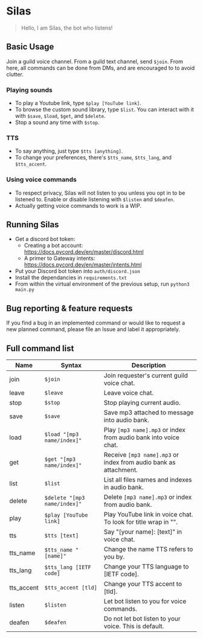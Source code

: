 # Silas
> Hello, I am Silas, the bot who listens!

## Basic Usage
Join a guild voice channel. From a guild text channel, send `$join`. From here, all commands can be done from DMs, and are encouraged to to avoid clutter.

### Playing sounds
- To play a Youtube link, type `$play [YouTube link]`.
- To browse the custom sound library, type `$list`. You can interact with it with `$save`, `$load`, `$get`, and `$delete`.
- Stop a sound any time with `$stop`.

### TTS
- To say anything, just type `$tts [anything]`.
- To change your preferences, there's `$tts_name`, `$tts_lang`, and `$tts_accent`.

### Using voice commands
- To respect privacy, Silas will not listen to you unless you opt in to be listened to. Enable or disable listening with `$listen` and `$deafen`.
- Actually getting voice commands to work is a WIP.

## Running Silas
- Get a discord bot token: 
  - Creating a bot account: https://docs.pycord.dev/en/master/discord.html
  - A primer to Gateway intents: https://docs.pycord.dev/en/master/intents.html
- Put your Discord bot token into `auth/discord.json`
- Install the dependancies in `requirements.txt`
- From within the virtual environment of the previous setup, run `python3 main.py`

## Bug reporting & feature requests
If you find a bug in an implemented command or would like to request a new planned command, please file an Issue and label it appropriately.

## Full command list
| Name        | Syntax                       | Description |
| ----------- | ---------------------------- | ----------- |
| join        | `$join`                      | Join requester's current guild voice chat. |
| leave       | `$leave`                     | Leave voice chat. |
| stop        | `$stop`                      | Stop playing current audio. |
| save        | `$save`                      | Save mp3 attached to message into audio bank. |
| load        | `$load "[mp3 name/index]"`   | Play `[mp3 name].mp3` or index from audio bank into voice chat. |
| get         | `$get "[mp3 name/index]"`    | Receive `[mp3 name].mp3` or index from audio bank as attachment. |
| list        | `$list`                      | List all files names and indexes in audio bank. |
| delete      | `$delete "[mp3 name/index]"` | Delete `[mp3 name].mp3` or index from audio bank. |
| play        | `$play [YouTube link]`       | Play YouTube link in voice chat. To look for title wrap in "". |
| tts         | `$tts [text]`                | Say "[your name]: [text]" in voice chat. |
| tts\_name   | `$tts_name "[name]"`         | Change the name TTS refers to you by. |
| tts\_lang   | `$tts_lang [IETF code]`      | Change your TTS language to [IETF code]. |
| tts\_accent | `$tts_accent [tld]`          | Change your TTS accent to [tld]. |
| listen      | `$listen`                    | Let bot listen to you for voice commands. |
| deafen      | `$deafen`                    | Do not let bot listen to your voice. This is default. |
